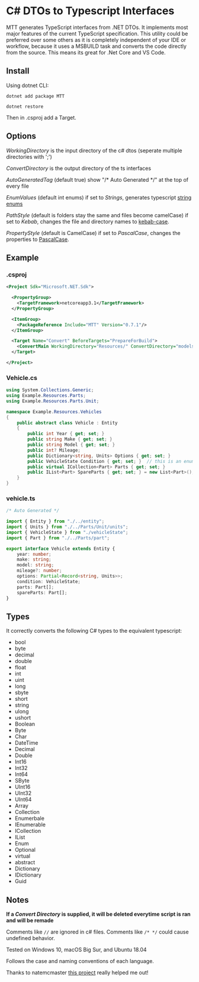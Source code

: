 # C# DTOs to Typescript Interfaces

MTT generates TypeScript interfaces from .NET DTOs. It implements most major features of the current TypeScript specification. This utility could be preferred over some others as it is completely independent of your IDE or workflow, because it uses a MSBUILD task and converts the code directly from the source. This means its great for .Net Core and VS Code.

## Install

Using dotnet CLI:

`dotnet add package MTT`

`dotnet restore`

Then in .csproj add a Target.

## Options

_WorkingDirectory_ is the input directory of the c# dtos (seperate multiple directories with ';')

_ConvertDirectory_ is the output directory of the ts interfaces

_AutoGeneratedTag_ (default true) show "/\* Auto Generated \*/" at the top of every file

_EnumValues_ (default int enums) if set to _Strings_, generates typescript [string enums](https://www.typescriptlang.org/docs/handbook/enums.html#string-enums)

_PathStyle_ (default is folders stay the same and files become camelCase) if set to _Kebab_, changes the file and directory names to [kebab-case](https://wiki.c2.com/?KebabCase).

_PropertyStyle_ (default is CamelCase) if set to _PascalCase_, changes the properties to [PascalCase](https://wiki.c2.com/?PascalCase).

## Example

### .csproj

```XML
<Project Sdk="Microsoft.NET.Sdk">

  <PropertyGroup>
    <TargetFramework>netcoreapp3.1</TargetFramework>
  </PropertyGroup>

  <ItemGroup>
    <PackageReference Include="MTT" Version="0.7.1"/>
  </ItemGroup>

  <Target Name="Convert" BeforeTargets="PrepareForBuild">
    <ConvertMain WorkingDirectory="Resources/" ConvertDirectory="models/"/>
  </Target>

</Project>
```

### Vehicle.cs

```C#
using System.Collections.Generic;
using Example.Resources.Parts;
using Example.Resources.Parts.Unit;

namespace Example.Resources.Vehicles
{
    public abstract class Vehicle : Entity 
    {
        public int Year { get; set; }
        public string Make { get; set; }
        public string Model { get; set; }
        public int? Mileage;
        public Dictionary<string, Units> Options { get; set; }
        public VehicleState Condition { get; set; }  // this is an enum of type int
        public virtual ICollection<Part> Parts { get; set; }
        public IList<Part> SpareParts { get; set; } = new List<Part>();
    }
}
```

### vehicle.ts

```ts
/* Auto Generated */

import { Entity } from "./../entity";
import { Units } from "./../Parts/Unit/units";
import { VehicleState } from "./vehicleState";
import { Part } from "./../Parts/part";

export interface Vehicle extends Entity {
    year: number;
    make: string;
    model: string;
    mileage?: number;
    options: Partial<Record<string, Units>>;
    condition: VehicleState;
    parts: Part[];
    spareParts: Part[];
}

```

## Types

It correctly converts the following C# types to the equivalent typescript:

* bool
* byte
* decimal
* double
* float
* int
* uint
* long
* sbyte
* short
* string
* ulong
* ushort
* Boolean
* Byte
* Char
* DateTime
* Decimal
* Double
* Int16
* Int32
* Int64
* SByte
* UInt16
* UInt32
* UInt64
* Array
* Collection
* Enumerbale
* IEnumerable
* ICollection
* IList
* Enum
* Optional
* virtual
* abstract
* Dictionary
* IDictionary
* Guid

## Notes

**If a _Convert Directory_ is supplied, it will be deleted everytime script is ran and will be remade**

Comments like `//` are ignored in c# files.  Comments like `/* */` could cause undefined behavior.

Tested on Windows 10, macOS Big Sur, and Ubuntu 18.04

Follows the case and naming conventions of each language.

Thanks to natemcmaster [this project](https://github.com/natemcmaster/msbuild-tasks) really helped me out!